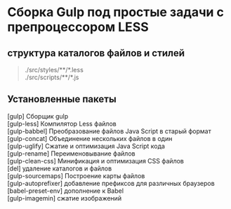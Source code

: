 # Сборка Gulp под простые задачи с препроцессором LESS

## структура каталогов файлов и стилей
>./src/styles/\*\*/\*.less\
>./src/scripts/\*\*/\*.js

## Установленные пакеты
[gulp] Сборщик gulp  
[gulp-less] Компилятор Less файлов  
[gulp-babbel] Преобразование файлов Java Script в старый формат  
[gulp-concat] Объединение нескольких файлов в один  
[gulp-uglify] Сжатие и оптимизация Java Script кода  
[gulp-rename] Переименовывание файлов  
[gulp-clean-css] Минификация и оптимизация CSS файлов  
[del] удаление каталогов и файлов  
[gulp-sourcemaps] Построение карты файлов  
[gulp-autoprefixer] добавление префиксов для различных браузеров  
[babel-preset-env] дополнение к Babel  
[gulp-imagemin] сжатие изображений